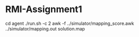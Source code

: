 # RMI-Assignment1

cd agent
./run.sh -c 2
awk -f ../simulator/mapping_score.awk ../simulator/mapping.out solution.map